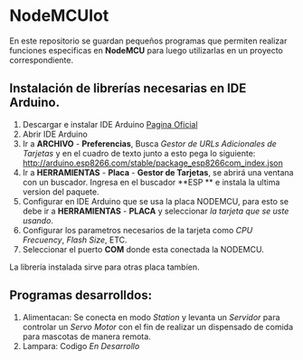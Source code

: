 # NodeMCUIot

En este repositorio se guardan pequeños programas que permiten realizar funciones especificas en **NodeMCU** para luego utilizarlas en un proyecto correspondiente.

## Instalación de librerías necesarias en IDE Arduino.

1. Descargar e instalar IDE Arduino [Pagina Oficial](https://www.arduino.cc/en/Main/Software "Pagina Oficial")
2. Abrir IDE Arduino
3. Ir a **ARCHIVO** - **Preferencias**, Busca *Gestor de URLs Adicionales de Tarjetas* y en el cuadro de texto junto a esto pega lo siguiente: http://arduino.esp8266.com/stable/package_esp8266com_index.json
4. Ir a **HERRAMIENTAS** - **Placa** - **Gestor de Tarjetas**, se abrirá una ventana con un buscador. Ingresa en el buscador **ESP
 ** e instala la ultima version del paquete.
 5. Configurar en IDE Arduino que se usa la placa NODEMCU, para esto se debe ir a **HERRAMIENTAS** - **PLACA** y seleccionar *la tarjeta que se uste usando*.
 6. Configurar los parametros necesarios de la tarjeta como *CPU Frecuency*, *Flash Size*, ETC.
 7. Seleccionar el puerto **COM** donde esta conectada la NODEMCU.
 
 La librería instalada sirve para otras placa tambíen.    
 
 ## Programas desarrolldos:
 
 1. Alimentacan: Se conecta en modo *Station* y levanta un *Servidor* para controlar un *Servo Motor* con el fin de realizar un dispensado de comida para mascotas de manera remota.  
 2. Lampara: Codigo *En Desarrollo*
